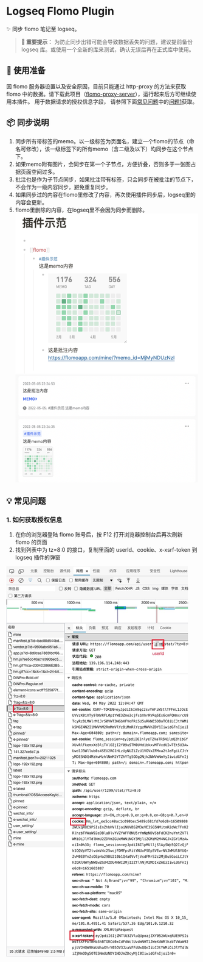 # Logseq Flomo Plugin

✨ 同步 flomo 笔记至 logseq。

> **🚦 重要提示**：
> 为防止同步出错可能会导致数据丢失的问题，建议提前备份 logseq 库。或使用一个全新的库来测试，确认无误后再在正式库中使用。

## 🔨 使用准备

因 flomo 服务器设置以及安全原因，目前只能通过 http-proxy 的方法来获取 flomo 中的数据。请下载此项目（[flomo-proxy-server](https://github.com/swiftwind0405/flomo-proxy-server/releases)），运行起来后方可继续使用本插件。
用于数据请求的授权信息字段， 请参照下面[常见问题](#-常见问题)中的[问题1](#1-%E5%A6%82%E4%BD%95%E8%8E%B7%E5%8F%96%E6%8E%88%E6%9D%83%E4%BF%A1%E6%81%AF)获取。

## 📦 同步说明

1. 同步所有带标签的memo。以一级标签为页面名，建立一个flomo的节点（命名可修改），该一级标签下的所有memo（含二级及以下）均同步在这个节点下。
2. 如果memo附有图片，会同步在第一个子节点，方便折叠，否则多于一张图占据页面空间过多。
3. 批注也是作为子节点同步，如果批注带有标签，只会同步在被批注的节点下，不会作为一级内容同步，避免重复同步。
4. 如果同步过的内容在flomo里修改了内容，再次使用插件同步后，logseq里的内容会更新。
5. flomo里删除的内容，在logseq里不会因为同步而删除。
![image](https://github.com/SeyeeL/logseq-flomo-plugin/blob/main/src/assets/example.png)
![image](https://github.com/SeyeeL/logseq-flomo-plugin/blob/main/src/assets/example2.png)

## 💡 常见问题

### 1. 如何获取授权信息

1. 在你的浏览器登陆 flomo 账号后，按 F12 打开浏览器控制台后再次刷新 flomo 的页面
2. 找到列表中为 tz=8:0 的接口，复制里面的 userId、cookie、x-xsrf-token 到 logseq 插件的弹窗

![image](https://github.com/SeyeeL/logseq-flomo-plugin/blob/main/src/assets/getCookie.jpg)
